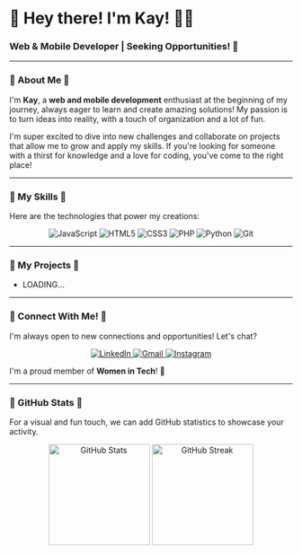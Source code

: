<div>
  <h1>🌺 Hey there! I'm Kay! 👋🏾 </h1>
  <h3>Web & Mobile Developer | Seeking Opportunities! 🚀</h3>
</div>

---

### 🪷 About Me 🪷

I'm **Kay**, a **web and mobile development** enthusiast at the beginning of my journey, always eager to learn and create amazing solutions! My passion is to turn ideas into reality, with a touch of organization and a lot of fun.

I'm super excited to dive into new challenges and collaborate on projects that allow me to grow and apply my skills. If you're looking for someone with a thirst for knowledge and a love for coding, you've come to the right place!

---

### 🎀 My Skills 🎀

Here are the technologies that power my creations:

<p align="center">
  <img src="https://img.shields.io/badge/JavaScript-F7DF1E?style=for-the-badge&logo=javascript&logoColor=black" alt="JavaScript"/>
  <img src="https://img.shields.io/badge/HTML5-E34F26?style=for-the-badge&logo=html5&logoColor=white" alt="HTML5"/>
  <img src="https://img.shields.io/badge/CSS3-1572B6?style=for-the-badge&logo=css3&logoColor=white" alt="CSS3"/>
  <img src="https://img.shields.io/badge/PHP-777BB4?style=for-the-badge&logo=php&logoColor=white" alt="PHP"/>
  <img src="https://img.shields.io/badge/Python-3776AB?style=for-the-badge&logo=python&logoColor=white" alt="Python"/>
  <img src="https://img.shields.io/badge/Git-F05032?style=for-the-badge&logo=git&logoColor=white" alt="Git"/>
</p>

---

### 🐇 My Projects 🐇

* LOADING...

---

### 🌷 Connect With Me! 🌷

I'm always open to new connections and opportunities! Let's chat?

<p align="center">
  <a href="https://www.linkedin.com/in/kayla-moura-080857316?utm_source=share&utm_campaign=share_via&utm_content=profile&utm_medium=android_app" target="_blank">
    <img src="https://img.shields.io/badge/LinkedIn-0077B5?style=for-the-badge&logo=linkedin&logoColor=white" alt="LinkedIn"/>
  </a>
  <a href="mailto:kaylaeiryah2824@gmail.com" target="_blank">
    <img src="https://img.shields.io/badge/Gmail-D14836?style=for-the-badge&logo=gmail&logoColor=white" alt="Gmail"/>
  </a>
  <a href="https://www.instagram.com/meialluu?igsh=dmt6eG1tbzNuMDR1" target="_blank">
    <img src="https://img.shields.io/badge/Instagram-E4405F?style=for-the-badge&logo=instagram&logoColor=white" alt="Instagram"/>
  </a>
</p>

I'm a proud member of **Women in Tech**! 🌸

---

### 🩷 GitHub Stats 🩷

For a visual and fun touch, we can add GitHub statistics to showcase your activity.

<div align="center">
  <img height="180em" src="https://github-readme-stats.vercel.app/api?username=Meialluu&show_icons=true&theme=rose" alt="GitHub Stats"/>
  <img height="180em" src="https://github-readme-streak-stats.herokuapp.com/?user=Meialluu&theme=rose" alt="GitHub Streak"/>
</div>
